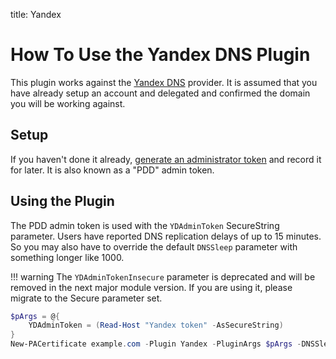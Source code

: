 title: Yandex

# How To Use the Yandex DNS Plugin

This plugin works against the [Yandex DNS](https://connect.yandex.com) provider. It is assumed that you have already setup an account and delegated and confirmed the domain you will be working against.

## Setup

If you haven't done it already, [generate an administrator token](https://pddimp.yandex.ru/api2/admin/get_token) and record it for later. It is also known as a "PDD" admin token.

## Using the Plugin

The PDD admin token is used with the `YDAdminToken` SecureString parameter. Users have reported DNS replication delays of up to 15 minutes. So you may also have to override the default `DNSSleep` parameter with something longer like 1000.

!!! warning
    The `YDAdminTokenInsecure` parameter is deprecated and will be removed in the next major module version. If you are using it, please migrate to the Secure parameter set.

```powershell
$pArgs = @{
    YDAdminToken = (Read-Host "Yandex token" -AsSecureString)
}
New-PACertificate example.com -Plugin Yandex -PluginArgs $pArgs -DNSSleep 1000
```
